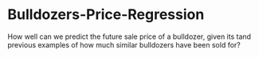 # Bulldozers-Price-Regression
How well can we predict the future sale price of a bulldozer, given its tand previous examples of how much similar bulldozers have been sold for?

